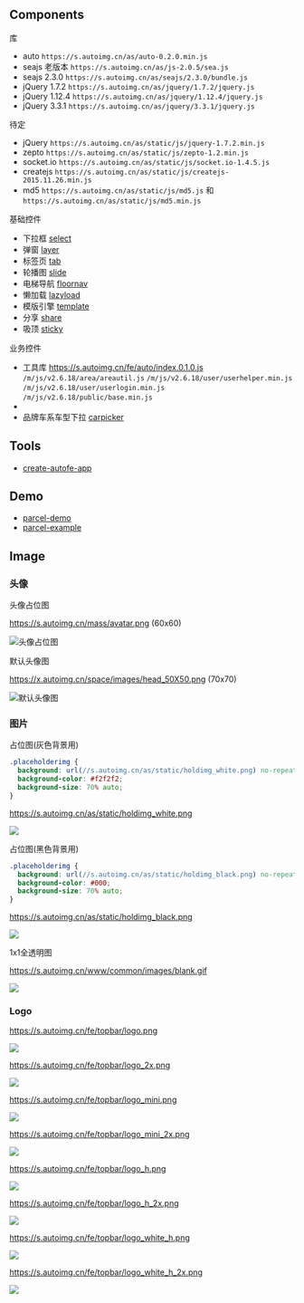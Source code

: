 ## Components

库

- auto `https://s.autoimg.cn/as/auto-0.2.0.min.js`
- seajs 老版本 `https://s.autoimg.cn/as/js-2.0.5/sea.js`
- seajs 2.3.0 `https://s.autoimg.cn/as/seajs/2.3.0/bundle.js`
- jQuery 1.7.2 `https://s.autoimg.cn/as/jquery/1.7.2/jquery.js`
- jQuery 1.12.4 `https://s.autoimg.cn/as/jquery/1.12.4/jquery.js`
- jQuery 3.3.1 `https://s.autoimg.cn/as/jquery/3.3.1/jquery.js`

待定
- jQuery `https://s.autoimg.cn/as/static/js/jquery-1.7.2.min.js`
- zepto `https://s.autoimg.cn/as/static/js/zepto-1.2.min.js`
- socket.io `https://s.autoimg.cn/as/static/js/socket.io-1.4.5.js`
- createjs `https://s.autoimg.cn/as/static/js/createjs-2015.11.26.min.js`
- md5 `https://s.autoimg.cn/as/static/js/md5.js` 和 `https://s.autoimg.cn/as/static/js/md5.min.js`

基础控件

- 下拉框 [select](https://athm-fe.github.io/select/)
- 弹窗 [layer](https://athm-fe.github.io/layer/)
- 标签页 [tab](https://athm-fe.github.io/tab/)
- 轮播图 [slide](https://athm-fe.github.io/slide/)
- 电梯导航 [floornav](https://athm-fe.github.io/floornav/)
- 懒加载 [lazyload](https://athm-fe.github.io/lazyload/)
- 模版引擎 [template](https://athm-fe.github.io/template/)
- 分享 [share](https://athm-fe.github.io/share/)
- 吸顶 [sticky](https://athm-fe.github.io/sticky/)

业务控件

- 工具库 https://s.autoimg.cn/fe/auto/index.0.1.0.js
    `/m/js/v2.6.18/area/areautil.js`
    `/m/js/v2.6.18/user/userhelper.min.js`
    `/m/js/v2.6.18/user/userlogin.min.js`
    `/m/js/v2.6.18/public/base.min.js`
- 
- 品牌车系车型下拉 [carpicker](https://athm-fe.github.io/carpicker/)

## Tools

- [create-autofe-app](https://github.com/athm-fe/create-autofe-app)

## Demo

- [parcel-demo](https://github.com/athm-fe/parcel-demo)
- [parcel-example](https://github.com/athm-fe/parcel-example)

## Image

### 头像

头像占位图

https://s.autoimg.cn/mass/avatar.png (60x60)

![头像占位图](https://s.autoimg.cn/mass/avatar.png)

默认头像图

https://x.autoimg.cn/space/images/head_50X50.png (70x70)

![默认头像图](https://x.autoimg.cn/space/images/head_50X50.png)

### 图片

占位图(灰色背景用)

```css
.placeholderimg {
  background: url(//s.autoimg.cn/as/static/holdimg_white.png) no-repeat center center;
  background-color: #f2f2f2;
  background-size: 70% auto;
}
```

https://s.autoimg.cn/as/static/holdimg_white.png

![](https://s.autoimg.cn/as/static/holdimg_white.png)

占位图(黑色背景用)

```css
.placeholderimg {
  background: url(//s.autoimg.cn/as/static/holdimg_black.png) no-repeat center center;
  background-color: #000;
  background-size: 70% auto;
}
```

https://s.autoimg.cn/as/static/holdimg_black.png

![](https://s.autoimg.cn/as/static/holdimg_black.png)

1x1全透明图

https://s.autoimg.cn/www/common/images/blank.gif

![](https://s.autoimg.cn/www/common/images/blank.gif)

### Logo

https://s.autoimg.cn/fe/topbar/logo.png

![](https://s.autoimg.cn/fe/topbar/logo.png)

https://s.autoimg.cn/fe/topbar/logo_2x.png

![](https://s.autoimg.cn/fe/topbar/logo_2x.png)

https://s.autoimg.cn/fe/topbar/logo_mini.png

![](https://s.autoimg.cn/fe/topbar/logo_mini.png)

https://s.autoimg.cn/fe/topbar/logo_mini_2x.png

![](https://s.autoimg.cn/fe/topbar/logo_mini_2x.png)

https://s.autoimg.cn/fe/topbar/logo_h.png

![](https://s.autoimg.cn/fe/topbar/logo_h.png)

https://s.autoimg.cn/fe/topbar/logo_h_2x.png

![](https://s.autoimg.cn/fe/topbar/logo_h_2x.png)

https://s.autoimg.cn/fe/topbar/logo_white_h.png

![](https://s.autoimg.cn/fe/topbar/logo_white_h.png)

https://s.autoimg.cn/fe/topbar/logo_white_h_2x.png

![](https://s.autoimg.cn/fe/topbar/logo_white_h_2x.png)
